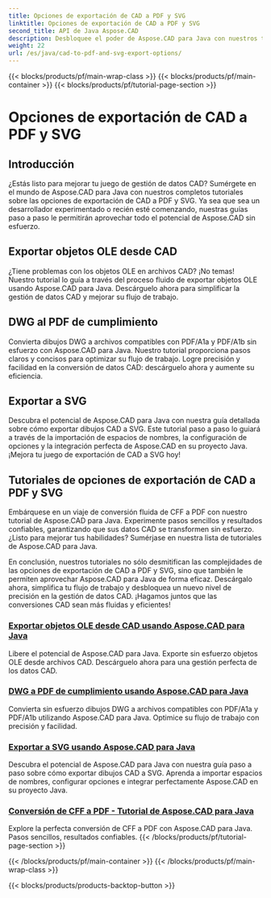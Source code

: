 ```yaml
---
title: Opciones de exportación de CAD a PDF y SVG
linktitle: Opciones de exportación de CAD a PDF y SVG
second_title: API de Java Aspose.CAD
description: Desbloquee el poder de Aspose.CAD para Java con nuestros tutoriales sobre las opciones de exportación de CAD a PDF y SVG. Administre sin esfuerzo datos CAD con precisión y facilidad.
weight: 22
url: /es/java/cad-to-pdf-and-svg-export-options/
---
```


{{< blocks/products/pf/main-wrap-class >}}
{{< blocks/products/pf/main-container >}}
{{< blocks/products/pf/tutorial-page-section >}}

# Opciones de exportación de CAD a PDF y SVG



## Introducción

¿Estás listo para mejorar tu juego de gestión de datos CAD? Sumérgete en el mundo de Aspose.CAD para Java con nuestros completos tutoriales sobre las opciones de exportación de CAD a PDF y SVG. Ya sea que sea un desarrollador experimentado o recién esté comenzando, nuestras guías paso a paso le permitirán aprovechar todo el potencial de Aspose.CAD sin esfuerzo.

## Exportar objetos OLE desde CAD

¿Tiene problemas con los objetos OLE en archivos CAD? ¡No temas! Nuestro tutorial lo guía a través del proceso fluido de exportar objetos OLE usando Aspose.CAD para Java. Descárguelo ahora para simplificar la gestión de datos CAD y mejorar su flujo de trabajo.

## DWG al PDF de cumplimiento

Convierta dibujos DWG a archivos compatibles con PDF/A1a y PDF/A1b sin esfuerzo con Aspose.CAD para Java. Nuestro tutorial proporciona pasos claros y concisos para optimizar su flujo de trabajo. Logre precisión y facilidad en la conversión de datos CAD: descárguelo ahora y aumente su eficiencia.

## Exportar a SVG

Descubra el potencial de Aspose.CAD para Java con nuestra guía detallada sobre cómo exportar dibujos CAD a SVG. Este tutorial paso a paso lo guiará a través de la importación de espacios de nombres, la configuración de opciones y la integración perfecta de Aspose.CAD en su proyecto Java. ¡Mejora tu juego de exportación de CAD a SVG hoy!

## Tutoriales de opciones de exportación de CAD a PDF y SVG
Embárquese en un viaje de conversión fluida de CFF a PDF con nuestro tutorial de Aspose.CAD para Java. Experimente pasos sencillos y resultados confiables, garantizando que sus datos CAD se transformen sin esfuerzo. ¿Listo para mejorar tus habilidades? Sumérjase en nuestra lista de tutoriales de Aspose.CAD para Java.

En conclusión, nuestros tutoriales no sólo desmitifican las complejidades de las opciones de exportación de CAD a PDF y SVG, sino que también le permiten aprovechar Aspose.CAD para Java de forma eficaz. Descárgalo ahora, simplifica tu flujo de trabajo y desbloquea un nuevo nivel de precisión en la gestión de datos CAD. ¡Hagamos juntos que las conversiones CAD sean más fluidas y eficientes!

### [Exportar objetos OLE desde CAD usando Aspose.CAD para Java](./export-ole-objects-from-cad/)
Libere el potencial de Aspose.CAD para Java. Exporte sin esfuerzo objetos OLE desde archivos CAD. Descárguelo ahora para una gestión perfecta de los datos CAD.
### [DWG a PDF de cumplimiento usando Aspose.CAD para Java](./dwg-to-compliance-pdf/)
Convierta sin esfuerzo dibujos DWG a archivos compatibles con PDF/A1a y PDF/A1b utilizando Aspose.CAD para Java. Optimice su flujo de trabajo con precisión y facilidad.
### [Exportar a SVG usando Aspose.CAD para Java](./export-to-svg/)
Descubra el potencial de Aspose.CAD para Java con nuestra guía paso a paso sobre cómo exportar dibujos CAD a SVG. Aprenda a importar espacios de nombres, configurar opciones e integrar perfectamente Aspose.CAD en su proyecto Java.
### [Conversión de CFF a PDF - Tutorial de Aspose.CAD para Java](./cff-to-pdf-conversion/)
Explore la perfecta conversión de CFF a PDF con Aspose.CAD para Java. Pasos sencillos, resultados confiables.
{{< /blocks/products/pf/tutorial-page-section >}}

{{< /blocks/products/pf/main-container >}}
{{< /blocks/products/pf/main-wrap-class >}}

{{< blocks/products/products-backtop-button >}}
